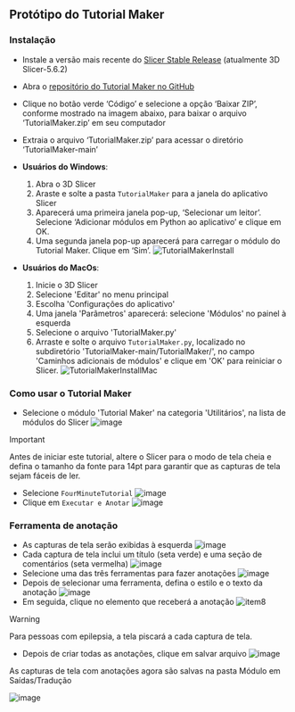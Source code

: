 ## Protótipo do Tutorial Maker

### Instalação

- Instale a versão mais recente do [Slicer Stable Release](https://download.slicer.org/) (atualmente 3D Slicer-5.6.2)
- Abra o [repositório do Tutorial Maker no GitHub](https://github.com/SlicerLatinAmerica/TutorialMaker)
- Clique no botão verde ‘Código’ e selecione a opção ‘Baixar ZIP’, conforme mostrado na imagem abaixo, para baixar o arquivo ‘TutorialMaker.zip’ em seu computador
- Extraia o arquivo ‘TutorialMaker.zip’ para acessar o diretório ‘TutorialMaker-main’
- **Usuários do Windows**:
  1. Abra o 3D Slicer
  2. Araste e solte a pasta `TutorialMaker` para a janela do aplicativo Slicer
  3. Aparecerá uma primeira janela pop-up, ‘Selecionar um leitor’. Selecione ‘Adicionar módulos em Python ao aplicativo’ e clique em OK.
  4. Uma segunda janela pop-up aparecerá para carregar o módulo do Tutorial Maker. Clique em ‘Sim’.
![TutorialMakerInstall](https://github.com/SlicerLatinAmerica/TutorialMaker/assets/28208639/17ffda20-ee58-4e52-91c8-755655725d83)

- **Usuários do MacOs**:
  1. Inicie o 3D Slicer
  2. Selecione 'Editar' no menu principal
  3. Escolha 'Configurações do aplicativo'
  4. Uma janela 'Parâmetros' aparecerá: selecione 'Módulos' no painel à esquerda
  5. Selecione o arquivo 'TutorialMaker.py'
  6. Arraste e solte o arquivo `TutorialMaker.py`, localizado no subdiretório 'TutorialMaker-main/TutorialMaker/', no campo 'Caminhos adicionais de módulos' e clique em 'OK' para reiniciar o Slicer.
![TutorialMakerInstallMac](https://github.com/SlicerLatinAmerica/TutorialMaker/assets/28208639/1aad7764-0eb6-4f2e-8a5e-ba46c3cf373d)


### Como usar o Tutorial Maker

-	Selecione o módulo 'Tutorial Maker' na categoria 'Utilitários', na lista de módulos do Slicer
![image](https://github.com/user-attachments/assets/63f7a01d-b943-4f42-9d14-4286a93f100c)
> [!IMPORTANT]
> Antes de iniciar este tutorial, altere o Slicer para o modo de tela cheia e defina o tamanho da fonte para 14pt para garantir que as capturas de tela sejam fáceis de ler.
-	Selecione `FourMinuteTutorial`
![image](https://github.com/user-attachments/assets/8dddd247-bf31-4bb4-8cb2-e00aa4b0a473)
-	Clique em `Executar e Anotar`
![image](https://github.com/user-attachments/assets/91387ee5-b782-4e49-804b-5d1961464d1b)

### Ferramenta de anotação

-	As capturas de tela serão exibidas à esquerda
![image](https://github.com/user-attachments/assets/63c4485a-1a7e-4fc8-8f47-911f399b2d32)
-	Cada captura de tela inclui um título (seta verde) e uma seção de comentários (seta vermelha)
![image](https://github.com/user-attachments/assets/07df18ae-677e-4f2d-83f0-ab7a61e1159e)
-	Selecione uma das três ferramentas para fazer anotações
![image](https://github.com/user-attachments/assets/00f5bd99-0949-4594-994b-f4d02018624f)
-	Depois de selecionar uma ferramenta, defina o estilo e o texto da anotação
![image](https://github.com/user-attachments/assets/524d6814-7601-4a22-ba30-0fcf222572ec)
-	Em seguida, clique no elemento que receberá a anotação
![item8](https://github.com/user-attachments/assets/70f71f19-29ed-4f4b-9df5-70247f07fd5d)

> [!WARNING]
> Para pessoas com epilepsia, a tela piscará a cada captura de tela.

-	Depois de criar todas as anotações, clique em salvar arquivo
![image](https://github.com/user-attachments/assets/103d5b81-7335-4d04-bf83-dac61ab6c3f5)

<!--
> [!AVISO]
> Para pessoas com epilepsia, não execute a tradução. A tela piscará a cada captura de tela.

- Em seguida, clique em "Testar Tradução"
![image](https://github.com/SlicerLatinAmerica/TutorialMaker/assets/28208639/dae305bc-3fd1-4a7a-87b4-6e724037e728)
-->
As capturas de tela com anotações agora são salvas na pasta Módulo em Saídas/Tradução

![image](https://github.com/SlicerLatinAmerica/TutorialMaker/assets/28208639/3a5feeb0-b7a3-41c8-923f-77239f5331c8)

<!-- ### Redação de tutoriais
TODO: Criar o "manual do desenvolvedor" para criar novos tutoriais.
-->
